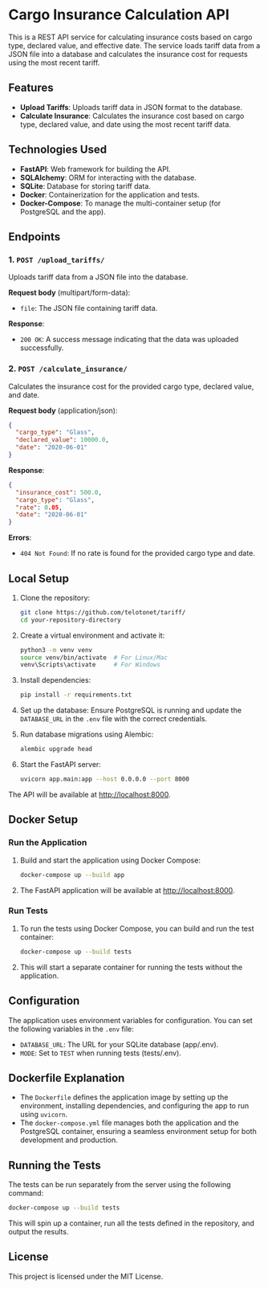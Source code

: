 # Cargo Insurance Calculation API

This is a REST API service for calculating insurance costs based on cargo type, declared value, and effective date. The service loads tariff data from a JSON file into a database and calculates the insurance cost for requests using the most recent tariff.

## Features

- **Upload Tariffs**: Uploads tariff data in JSON format to the database.
- **Calculate Insurance**: Calculates the insurance cost based on cargo type, declared value, and date using the most recent tariff data.

## Technologies Used

- **FastAPI**: Web framework for building the API.
- **SQLAlchemy**: ORM for interacting with the database.
- **SQLite**: Database for storing tariff data.
- **Docker**: Containerization for the application and tests.
- **Docker-Compose**: To manage the multi-container setup (for PostgreSQL and the app).

## Endpoints

### 1. `POST /upload_tariffs/`
Uploads tariff data from a JSON file into the database.

**Request body** (multipart/form-data):
- `file`: The JSON file containing tariff data.

**Response**:
- `200 OK`: A success message indicating that the data was uploaded successfully.

### 2. `POST /calculate_insurance/`
Calculates the insurance cost for the provided cargo type, declared value, and date.

**Request body** (application/json):
```json
{
  "cargo_type": "Glass",
  "declared_value": 10000.0,
  "date": "2020-06-01"
}
```

**Response**:
```json
{
  "insurance_cost": 500.0,
  "cargo_type": "Glass",
  "rate": 0.05,
  "date": "2020-06-01"
}
```

**Errors**:
- `404 Not Found`: If no rate is found for the provided cargo type and date.

## Local Setup

1. Clone the repository:
   ```bash
   git clone https://github.com/telotonet/tariff/
   cd your-repository-directory
   ```

2. Create a virtual environment and activate it:
   ```bash
   python3 -m venv venv
   source venv/bin/activate  # For Linux/Mac
   venv\Scripts\activate     # For Windows
   ```

3. Install dependencies:
   ```bash
   pip install -r requirements.txt
   ```

4. Set up the database:
   Ensure PostgreSQL is running and update the `DATABASE_URL` in the `.env` file with the correct credentials.

5. Run database migrations using Alembic:
   ```bash
   alembic upgrade head
   ```

6. Start the FastAPI server:
   ```bash
   uvicorn app.main:app --host 0.0.0.0 --port 8000
   ```

The API will be available at [http://localhost:8000](http://localhost:8000).

## Docker Setup

### Run the Application

1. Build and start the application using Docker Compose:
   ```bash
   docker-compose up --build app
   ```

2. The FastAPI application will be available at [http://localhost:8000](http://localhost:8000).

### Run Tests

1. To run the tests using Docker Compose, you can build and run the test container:
   ```bash
   docker-compose up --build tests
   ```

2. This will start a separate container for running the tests without the application.

## Configuration

The application uses environment variables for configuration. You can set the following variables in the `.env` file:
- `DATABASE_URL`: The URL for your SQLite database (app/.env).
- `MODE`: Set to `TEST` when running tests (tests/.env).

## Dockerfile Explanation

- The `Dockerfile` defines the application image by setting up the environment, installing dependencies, and configuring the app to run using `uvicorn`.
- The `docker-compose.yml` file manages both the application and the PostgreSQL container, ensuring a seamless environment setup for both development and production.

## Running the Tests

The tests can be run separately from the server using the following command:

```bash
docker-compose up --build tests
```

This will spin up a container, run all the tests defined in the repository, and output the results.

## License

This project is licensed under the MIT License.
